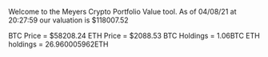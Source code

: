 Welcome to the Meyers Crypto Portfolio Value tool. 
As of 04/08/21 at 20:27:59 our valuation is $118007.52 

BTC Price = $58208.24
 ETH Price = $2088.53
BTC Holdings = 1.06BTC
 ETH holdings = 26.960005962ETH 

